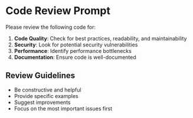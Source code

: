 # Code Review Prompt

Please review the following code for:

1. **Code Quality**: Check for best practices, readability, and maintainability
2. **Security**: Look for potential security vulnerabilities
3. **Performance**: Identify performance bottlenecks
4. **Documentation**: Ensure code is well-documented

## Review Guidelines

- Be constructive and helpful
- Provide specific examples
- Suggest improvements
- Focus on the most important issues first
